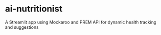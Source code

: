 # ai-nutritionist
A Streamlit app using Mockaroo and PREM API for dynamic health tracking and suggestions
